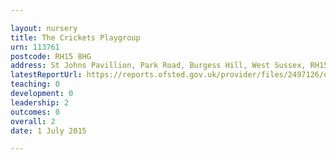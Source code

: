 ```yaml
---

layout: nursery
title: The Crickets Playgroup
urn: 113761
postcode: RH15 8HG
address: St Johns Pavillion, Park Road, Burgess Hill, West Sussex, RH15 8HG
latestReportUrl: https://reports.ofsted.gov.uk/provider/files/2497126/urn/113761.pdf
teaching: 0
development: 0
leadership: 2
outcomes: 0
overall: 2
date: 1 July 2015

---
```


